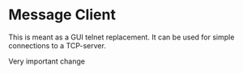 # Message Client

This is meant as a GUI telnet replacement. It can be used for
simple connections to a TCP-server.

Very important change
